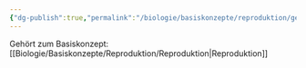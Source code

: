 ```yaml
---
{"dg-publish":true,"permalink":"/biologie/basiskonzepte/reproduktion/geschlechtsbestimmung/"}
---
```


Gehört zum Basiskonzept: [[Biologie/Basiskonzepte/Reproduktion/Reproduktion\|Reproduktion]]